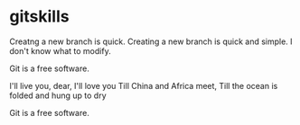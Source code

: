 # gitskills
Creatng a new branch is quick.
Creating a new branch is quick and simple.
I don't know what to modify.

Git is a free software.

I'll live you, dear, I'll love you
Till China and Africa meet,
Till the ocean is folded and hung up to dry


Git is a free software.


